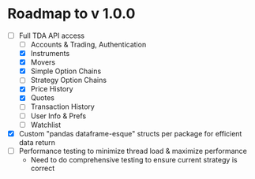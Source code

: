 # Roadmap to v 1.0.0

- [ ] Full TDA API access
    * [ ] Accounts & Trading, Authentication
    * [x] Instruments
    * [x] Movers
    * [x] Simple Option Chains
    * [ ] Strategy Option Chains
    * [x] Price History
    * [x] Quotes
    * [ ] Transaction History
    * [ ] User Info & Prefs
    * [ ] Watchlist
- [x] Custom "pandas dataframe-esque" structs per package for efficient data return
- [ ] Performance testing to minimize thread load & maximize performance
    * Need to do comprehensive testing to ensure current strategy is correct

